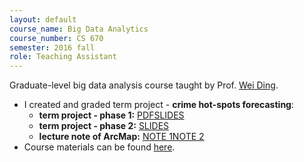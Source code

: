 ```yaml
---
layout: default
course_name: Big Data Analytics
course_number: CS 670
semester: 2016 fall 
role: Teaching Assistant
---
```

Graduate-level big data analysis course taught by Prof. [Wei Ding](https://www.cs.umb.edu/~ding). 
- I created and graded term project - **crime hot-spots forecasting**:
    - **term project - phase 1:**  <a href="{{ 'teaching/2016-fall/p1_requirements.pdf' | prepend: '/assets/pdf/' | relative_url }}" class="z-depth-0 badge global-theme-block button-block text-uppercase" role="button" target="_blank">PDF</a><a href="{{ 'teaching/2016-fall/p1_slides.pdf' | prepend: '/assets/pdf/' | relative_url }}" class="z-depth-0 badge global-theme-block button-block text-uppercase" role="button" target="_blank">SLIDES</a>
    - **term project - phase 2:**  <a href="{{ 'teaching/2016-fall/p2_slides.pdf' | prepend: '/assets/pdf/' | relative_url }}" class="z-depth-0 badge global-theme-block button-block text-uppercase" role="button" target="_blank">SLIDES</a>
    - **lecture note of ArcMap:** <a href="{{ 'teaching/2016-fall/arcmap_fishnet1.pdf' | prepend: '/assets/pdf/' | relative_url }}" class="z-depth-0 badge global-theme-block button-block text-uppercase" role="button" target="_blank">NOTE 1</a><a href="{{ 'teaching/2016-fall/arcmap_fishnet2.pdf' | prepend: '/assets/pdf/' | relative_url }}" class="z-depth-0 badge global-theme-block button-block text-uppercase" role="button" target="_blank">NOTE 2</a>
- Course materials can be found [here](https://www.cs.umb.edu/~ding/history/480_697_fall_2016/). 